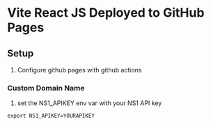 # Vite React JS Deployed to GitHub Pages

## Setup

1. Configure github pages with github actions

### Custom Domain Name

1. set the NS1_APIKEY env var with your NS1 API key

```shell
export NS1_APIKEY=YOURAPIKEY
```